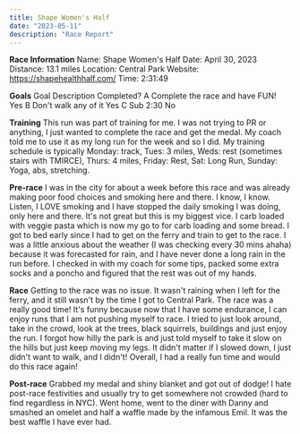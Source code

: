 ```yaml
---
title: Shape Women's Half
date: "2023-05-11"
description: "Race Report"
---
```


**Race Information**
Name: Shape Women's Half
Date: April 30, 2023
Distance: 13.1 miles
Location: Central Park
Website: https://shapehealthhalf.com/
Time: 2:31:49

**Goals**
Goal    Description Completed?
A   Complete the race and have FUN! Yes
B   Don't walk any of it        Yes
C   Sub 2:30    No

**Training**
This run was part of training for me. I was not trying to PR or anything, I just wanted to complete the race and get the medal. My coach told me to use it as my long run for the week and so I did. My training schedule is typically Monday: track, Tues: 3 miles, Weds: rest (sometimes stairs with TMIRCE), Thurs: 4 miles, Friday: Rest, Sat: Long Run, Sunday: Yoga, abs, stretching. 

**Pre-race**
I was in the city for about a week before this race and was already making poor food choices and smoking here and there. I know, I know. Listen, I LOVE smoking and I have stopped the daily smoking I was doing, only here and there. It's not great but this is my biggest vice. I carb loaded with veggie pasta which is now my go to for carb loading and some bread. I got to bed early since I had to get on the ferry and train to get to the race. I was a little anxious about the weather (I was checking every 30 mins ahaha) because it was forecasted for rain, and I have never done a long rain in the run before. I checked in with my coach for some tips, packed some extra socks and a poncho and figured that the rest was out of my hands. 

**Race**
Getting to the race was no issue. It wasn't raining when I left for the ferry, and it still wasn't by the time I got to Central Park. The race was a really good time! It's funny because now that I have some endurance, I can enjoy runs that I am not pushing myself to race. I tried to just look around, take in the crowd, look at the trees, black squirrels, buildings and just enjoy the run. I forgot how hilly the park is and just told myself to take it slow on the hills but just keep moving my legs. It didn't matter if I slowed down, I just didn't want to walk, and I didn't! Overall, I had a really fun time and would do this race again! 

**Post-race**
Grabbed my medal and shiny blanket and got out of dodge! I hate post-race festivities and usually try to get somewhere not crowded (hard to find regardless in NYC). Went home, went to the diner with Danny and smashed an omelet and half a waffle made by the infamous Emil. It was the best waffle I have ever had. 
